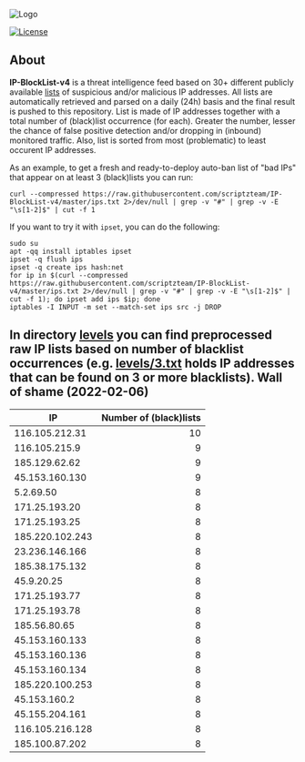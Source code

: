 ![Logo](https://i.imgur.com/PyKLAe7.png)

[![License](https://img.shields.io/badge/license-The_Unlicense-red.svg)](https://unlicense.org/)

About
----

**IP-BlockList-v4** is a threat intelligence feed based on 30+ different publicly available [lists](https://github.com/stamparm/maltrail) of suspicious and/or malicious IP addresses. All lists are automatically retrieved and parsed on a daily (24h) basis and the final result is pushed to this repository. List is made of IP addresses together with a total number of (black)list occurrence (for each). Greater the number, lesser the chance of false positive detection and/or dropping in (inbound) monitored traffic. Also, list is sorted from most (problematic) to least occurent IP addresses.

As an example, to get a fresh and ready-to-deploy auto-ban list of "bad IPs" that appear on at least 3 (black)lists you can run:

```
curl --compressed https://raw.githubusercontent.com/scriptzteam/IP-BlockList-v4/master/ips.txt 2>/dev/null | grep -v "#" | grep -v -E "\s[1-2]$" | cut -f 1
```

If you want to try it with `ipset`, you can do the following:

```
sudo su
apt -qq install iptables ipset
ipset -q flush ips
ipset -q create ips hash:net
for ip in $(curl --compressed https://raw.githubusercontent.com/scriptzteam/IP-BlockList-v4/master/ips.txt 2>/dev/null | grep -v "#" | grep -v -E "\s[1-2]$" | cut -f 1); do ipset add ips $ip; done
iptables -I INPUT -m set --match-set ips src -j DROP
```

In directory [levels](levels) you can find preprocessed raw IP lists based on number of blacklist occurrences (e.g. [levels/3.txt](levels/3.txt) holds IP addresses that can be found on 3 or more blacklists).
Wall of shame (2022-02-06)
----

|IP|Number of (black)lists|
|---|--:|
116.105.212.31|10
116.105.215.9|9
185.129.62.62|9
45.153.160.130|9
5.2.69.50|8
171.25.193.20|8
171.25.193.25|8
185.220.102.243|8
23.236.146.166|8
185.38.175.132|8
45.9.20.25|8
171.25.193.77|8
171.25.193.78|8
185.56.80.65|8
45.153.160.133|8
45.153.160.136|8
45.153.160.134|8
185.220.100.253|8
45.153.160.2|8
45.155.204.161|8
116.105.216.128|8
185.100.87.202|8
